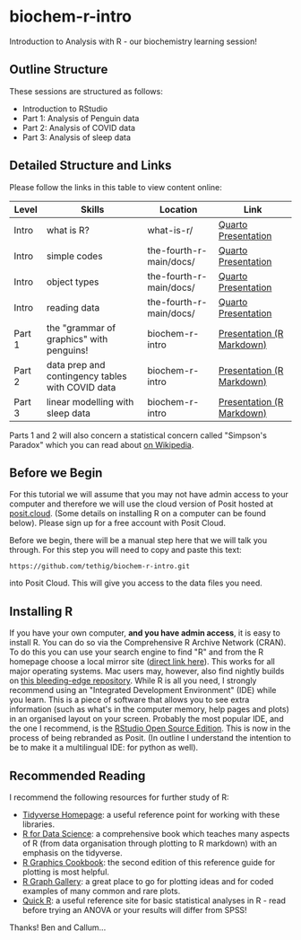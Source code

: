 # biochem-r-intro
Introduction to Analysis with R - our biochemistry learning session!

## Outline Structure
These sessions are structured as follows:
- Introduction to RStudio
- Part 1: Analysis of Penguin data
- Part 2: Analysis of COVID data
- Part 3: Analysis of sleep data

## Detailed Structure and Links
Please follow the links in this table to view content online:

| Level  | Skills                    | Location                | Link                                                                                   |
|--------|---------------------------|-------------------------|----------------------------------------------------------------------------------------|
| Intro  | what is R?                | what-is-r/              | [Quarto Presentation](https://bendickins.net/what-is-r/)                               |
| Intro  | simple codes              | the-fourth-r-main/docs/ | [Quarto Presentation](https://bendickins.net/the-fourth-r/simple-codes.html)                                               |
| Intro  | object types              | the-fourth-r-main/docs/ | [Quarto Presentation](https://bendickins.net/the-fourth-r/object-types.html)                                               |
| Intro  | reading data              | the-fourth-r-main/docs/ | [Quarto Presentation](https://bendickins.net/the-fourth-r/reading-data.html)                                               |
| Part 1 | the "grammar of graphics" with penguins! | biochem-r-intro | [Presentation (R Markdown)](part1.html)                                         |
| Part 2 | data prep and contingency tables with COVID data | biochem-r-intro | [Presentation (R Markdown)](part2.html)                                 |
| Part 3 | linear modelling with sleep data | biochem-r-intro | [Presentation (R Markdown)](part3.html)                                                 |

Parts 1 and 2 will also concern a statistical concern called "Simpson's Paradox" which you can read about [on Wikipedia](https://en.wikipedia.org/wiki/Simpson's_paradox).

## Before we Begin
For this tutorial we will assume that you may not have admin access to your computer and therefore we will use the cloud version of Posit hosted at [posit.cloud](https://posit.cloud). (Some details on installing R on a computer can be found below). Please sign up for a free account with Posit Cloud.

Before we begin, there will be a manual step here that we will talk you through. For this step you will need to copy and paste this text:

`https://github.com/tethig/biochem-r-intro.git`

into Posit Cloud. This will give you access to the data files you need.
## Installing R
If you have your own computer, **and you have admin access**, it is easy to install R. You can do so via the Comprehensive R Archive Network (CRAN). To do this you can use your search engine to find "R" and from the R homepage choose a local mirror site ([direct link here](https://cran.r-project.org/mirrors.html)). This works for all major operating systems. Mac users may, however, also find nightly builds on [this bleeding-edge repository](https://mac.r-project.org). While R is all you need, I strongly recommend using an "Integrated Development Environment" (IDE) while you learn. This is a piece of software that allows you to see extra information (such as what's in the computer memory, help pages and plots) in an organised layout on your screen. Probably the most popular IDE, and the one I recommend, is the [RStudio Open Source Edition](https://posit.co/products/open-source/rstudio/). This is now in the process of being rebranded as Posit. (In outline I understand the intention to be to make it a multilingual IDE: for python as well).

## Recommended Reading
I recommend the following resources for further study of R:
- [Tidyverse Homepage](https://www.tidyverse.org): a useful reference point for working with these libraries.
- [R for Data Science](https://r4ds.had.co.nz): a comprehensive book which teaches many aspects of R (from data organisation through plotting to R markdown) with an emphasis on the tidyverse.
- [R Graphics Cookbook](https://r-graphics.org): the second edition of this reference guide for plotting is most helpful.
- [R Graph Gallery](https://www.r-graph-gallery.com): a great place to go for plotting ideas and for coded examples of many common and rare plots.
- [Quick R](https://www.statmethods.net/): a useful reference site for basic statistical analyses in R - read before trying an ANOVA or your results will differ from SPSS!

Thanks!
Ben and Callum...